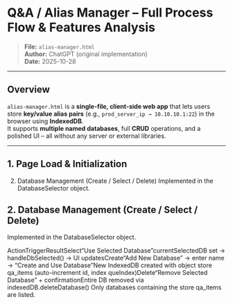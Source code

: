 # Q&A / Alias Manager – Full Process Flow & Features Analysis

> **File:** `alias-manager.html`  
> **Author:** ChatGPT (original implementation)  
> **Date:** 2025-10-28  

---

## Overview

`alias-manager.html` is a **single-file, client-side web app** that lets users store **key/value alias pairs** (e.g., `prod_server_ip → 10.10.10.1:22`) in the browser using **IndexedDB**.  
It supports **multiple named databases**, full **CRUD** operations, and a polished UI – all without any server or external libraries.

---

## 1. Page Load & Initialization


<body onload="init()">


2. Database Management (Create / Select / Delete)
Implemented in the DatabaseSelector object.





## 2. Database Management (Create / Select / Delete)
Implemented in the DatabaseSelector object.

ActionTriggerResultSelect“Use Selected Database”currentSelectedDB set → handleDbSelected() → UI updatesCreate“Add New Database” → enter name → “Create and Use Database”New IndexedDB created with object store qa_items (auto-increment id, index queIndex)Delete“Remove Selected Database” + confirmationEntire DB removed via indexedDB.deleteDatabase()
Only databases containing the store qa_items are listed.




```html
